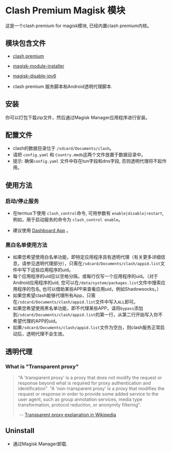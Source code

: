 # Clash Premium Magisk 模块

这是一个clash premium for magisk模块, 已经内置clash premium内核。

## 模块包含文件

* [clash premium](<https://github.com/Dreamacro/clash/releases/tag/premium>)
* [magisk-module-installer](<https://github.com/topjohnwu/magisk-module-installer>)
* [magisk-disable-ipv6](<https://github.com/njallam/magisk-disable-ipv6>)

* clash premium 服务脚本和Android透明代理脚本.

## 安装

你可以打包下载zip文件，然后通过Magisk Manager应用程序进行安装。

## 配置文件

* clash的数据目录位于 `/sdcard/Documents/clash`。
* 请把 `config.yaml` 和 `Country.mmdb`这两个文件放置于数据目录中。
* 提示: 确保`config.yaml` 文件中存在tun字段和dns字段, 否则透明代理将不起作用。

## 使用方法

### 启动/停止服务

* 在termux下使用 `clash_control`命令, 可用参数有 `enable|disable|restart`, 例如，用于启动服务的命令为 `clash_control enable`。

* 建议使用 [Dashboard App](<https://github.com/Dashboard2/Dashboard>) 。

### 黑白名单使用方法

* 如果您希望使用白名单功能，即特定应用程序具有透明代理（有关更多详细信息，请参见透明代理部分），只需在`/sdcard/Documents/clash/appid.list`文件中写下这些应用程序的uid。
* 每个应用程序的uid应以空格分隔，或每行仅写一个应用程序的uid。（对于Android应用程序的uid, 您可以在`/data/system/packages.list`文件中搜索应用程序的包名, 也可以借助某些APP来查看应用uid，例如Shadowsocks。）
* 如果您希望clash能够代理所有App，只需在`/sdcard/Documents/clash/appid.list`文件中写入`ALL`即可。
* 如果您希望使用黑名单功能，即不代理某些APP，请将`bypass`添加到`/sdcard/Documents/clash/appid.list`的第一行，从第二行开始写入你不希望代理的APP的uid。
* 如果`/sdcard/Documents/clash/appid.list`文件为空白，则clash服务正常启动后，透明代理不会生效。

## 透明代理

### What is "Transparent proxy"

> "A 'transparent proxy' is a proxy that does not modify the request or response beyond what is required for proxy authentication and identification". "A 'non-transparent proxy' is a proxy that modifies the request or response in order to provide some added service to the user agent, such as group annotation services, media type transformation, protocol reduction, or anonymity filtering".
>
> ​                                -- [Transparent proxy explanation in Wikipedia](<https://en.wikipedia.org/wiki/Proxy_server#Transparent_proxy>)

## Uninstall

* 通过Magisk Manager卸载.
